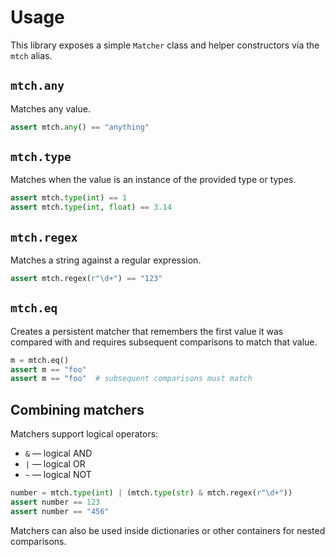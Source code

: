 # Usage

This library exposes a simple `Matcher` class and helper constructors via the `mtch` alias.

## `mtch.any`

Matches any value.

```python
assert mtch.any() == "anything"
```

## `mtch.type`

Matches when the value is an instance of the provided type or types.

```python
assert mtch.type(int) == 1
assert mtch.type(int, float) == 3.14
```

## `mtch.regex`

Matches a string against a regular expression.

```python
assert mtch.regex(r"\d+") == "123"
```

## `mtch.eq`

Creates a persistent matcher that remembers the first value it was compared with and requires subsequent comparisons to match that value.

```python
m = mtch.eq()
assert m == "foo"
assert m == "foo"  # subsequent comparisons must match
```

## Combining matchers

Matchers support logical operators:

* `&` — logical AND
* `|` — logical OR
* `~` — logical NOT

```python
number = mtch.type(int) | (mtch.type(str) & mtch.regex(r"\d+"))
assert number == 123
assert number == "456"
```

Matchers can also be used inside dictionaries or other containers for nested comparisons.
